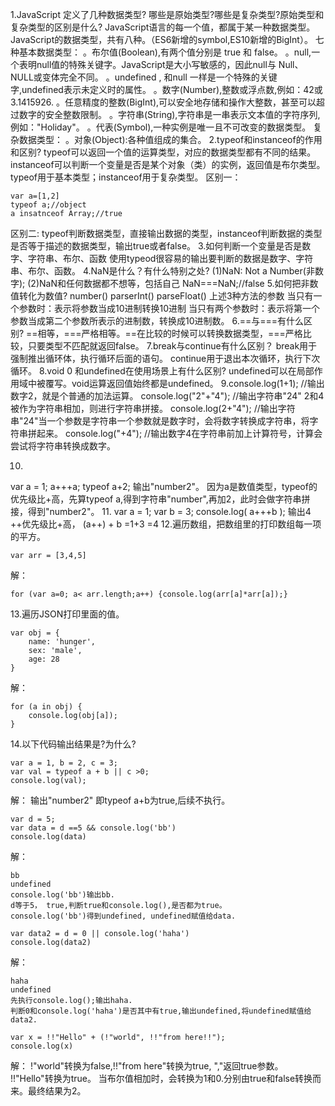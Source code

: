 1.JavaScript 定义了几种数据类型? 哪些是原始类型?哪些是复杂类型?原始类型和复杂类型的区别是什么?
JavaScript语言的每一个值，都属于某一种数据类型。JavaScript的数据类型，共有八种。（ES6新增的symbol,ES10新增的BigInt）。
七种基本数据类型：
。布尔值(Boolean),有两个值分别是 true 和 false。
。null,一个表明null值的特殊关键字。JavaScript是大小写敏感的，因此null与 Null、NULL或变体完全不同。
。undefined , 和null 一样是一个特殊的关键字,undefined表示未定义时的属性。
。数字(Number),整数或浮点数,例如：42或3.1415926.
。任意精度的整数(BigInt),可以安全地存储和操作大整数，甚至可以超过数字的安全整数限制。
。字符串(String),字符串是一串表示文本值的字符序列, 例如："Holiday"。
。代表(Symbol),一种实例是唯一且不可改变的数据类型。
复杂数据类型：
。对象(Object):各种值组成的集合。
2.typeof和instanceof的作用和区别?
typeof可以返回一个值的运算类型，对应的数据类型都有不同的结果。
instanceof可以判断一个变量是否是某个对象（类）的实例，返回值是布尔类型。
typeof用于基本类型；instanceof用于复杂类型。
区别一：
```
var a=[1,2]
typeof a;//object
a insatnceof Array;//true
```
区别二: typeof判断数据类型，直接输出数据的类型，instanceof判断数据的类型是否等于描述的数据类型，输出true或者false。
3.如何判断一个变量是否是数字、字符串、布尔、函数
使用typeod很容易的输出要判断的数据是数字、字符串、布尔、函数。
4.NaN是什么？有什么特别之处?
(1)NaN: Not a Number(非数字);
(2)NaN和任何数据都不想等，包括自己
NaN===NaN;//false
5.如何把非数值转化为数值?
number() parserInt() parseFloat() 上述3种方法的参数
当只有一个参数时：表示将参数当成10进制转换10进制
当只有两个参数时：表示将第一个参数当成第二个参数所表示的进制数，转换成10进制数。
6.==与===有什么区别?
==相等，===严格相等。==在比较的时候可以转换数据类型，===严格比较，只要类型不匹配就返回false。
7.break与continue有什么区别？
break用于强制推出循环体，执行循环后面的语句。 continue用于退出本次循环，执行下次循环。
8.void 0 和undefined在使用场景上有什么区别?
undefined可以在局部作用域中被覆写。void运算返回值始终都是undefined。
9.console.log(1+1); //输出数字2，就是个普通的加法运算。
console.log("2"+"4"); //输出字符串"24" 2和4被作为字符串相加，则进行字符串拼接。
console.log(2+"4"); //输出字符串"24"当一个参数是字符串一个参数就是数字时，会将数字转换成字符串，将字符串拼起来。
console.log("+4"); //输出数字4在字符串前加上计算符号，计算会尝试将字符串转换成数字。

10.
var a = 1;
a+++a;
typeof a+2;
输出"number2"。
因为a是数值类型，typeof的优先级比+高，先算typeof a,得到字符串"number",再加2，此时会做字符串拼接，得到"number2"。
11.
var a = 1;
var b = 3;
console.log( a+++b );
输出4
++优先级比+高， (a++) + b =1+3 =4
12.遍历数组，把数组里的打印数组每一项的平方。
```
var arr = [3,4,5]
```
解：
```
for (var a=0; a< arr.length;a++) {console.log(arr[a]*arr[a]);}
```
13.遍历JSON打印里面的值。
```
var obj = {
    name: 'hunger',
    sex: 'male',
    age: 28
}
```
解：
```
for (a in obj) {
    console.log(obj[a]);
}
```
14.以下代码输出结果是?为什么?
```
var a = 1, b = 2, c = 3;
var val = typeof a + b || c >0;
console.log(val);
```
解：
输出"number2" 即typeof a+b为true,后续不执行。
```
var d = 5;
var data = d ==5 && console.log('bb')
console.log(data)
```
解：
```
bb
undefined
console.log('bb')输出bb.
d等于5， true,判断true和console.log(),是否都为true。
console.log('bb')得到undefined, undefined赋值给data.

var data2 = d = 0 || console.log('haha')
console.log(data2)
```
解：
```
haha
undefined
先执行console.log();输出haha.
判断0和console.log('haha')是否其中有true,输出undefined,将undefined赋值给data2.

var x = !!"Hello" + (!"world", !!"from here!!");
console.log(x)
```
解：
!"world"转换为false,!!"from here"转换为true, ","返回true参数。
!!"Hello"转换为true。
当布尔值相加时，会转换为1和0.分别由true和false转换而来。最终结果为2。